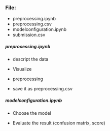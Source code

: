 ### File:

- preprocessing.ipynb
- preprocessing.csv
- modelconfiguration.ipynb
- submission.csv



##### preprocessing.ipynb

- descript the data

- Visualize

- preprocessing

- save it as preprocessing.csv

  

##### modelconfiguration.ipynb

- Choose the model 

- Evaluate the result (confusion matrix, score)

  

